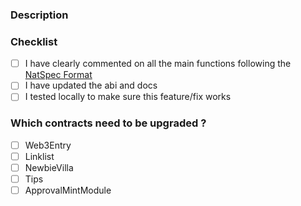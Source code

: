 ### Description

### Checklist
- [ ] I have clearly commented on all the main functions following the [NatSpec Format](https://docs.soliditylang.org/en/v0.8.0/natspec-format.html)
- [ ] I have updated the abi and docs
- [ ] I tested locally to make sure this feature/fix works

###  Which contracts need to be upgraded ?
- [ ] Web3Entry
- [ ] Linklist
- [ ] NewbieVilla
- [ ] Tips
- [ ] ApprovalMintModule
